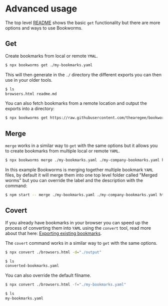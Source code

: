 # Advanced usage

The top level [README](../README.md) shows the basic `get` functionality but there are more options and ways to use Bookworms.

## Get

Create bookmarks from local or remote `YMAL`.

```BASH
$ npx bookworms get ./my-bookmarks.yaml
```

This will then generate in the `./` directory the different exports you can then use in your older tools.

```BASH
$ ls
browsers.html readme.md
```

You can also fetch bookmarks from a remote location and output the exports into a directory:

```BASH
$ npx bookworms get https://raw.githubusercontent.com/thearegee/bookworms/main/demo/config/bookmarks.yaml -d="./output"
```

## Merge

`merge` works in a similar way to `get` with the same options but it allows you to create bookmarks from multiple local or remote `YAML`.

```BASH
$ npx bookworms merge ./my-bookmarks.yaml ./my-company-bookmarks.yaml https://raw.githubusercontent.com/thearegee/bookworms/main/demo/config/bookmarks.yaml
```

In this example Bookworms is merging together multiple bookmark `YAML` files, by default it will merge them into one top level folder called "Merged worms" but you can override the label and the description with the command:

```BASH
$ npm start -- merge ./my-bookmarks.yaml ./my-company-bookmarks.yaml https://raw.githubusercontent.com/thearegee/bookworms/main/demo/config/bookmarks.yaml -l="My bookmarks" -t="Bookmarks my personal bookmarks, my bookmarks from work and remote bookmarks that interest me"
```

## Covert

If you already have bookmarks in your browser you can speed up the process of converting them into `YAML` using the `convert` tool, read more about that here:
[Exporting existing bookmarks](./docs/EXPORTING-EXISTING-BOOKMARKS.md).

The `covert` command works in a similar way to `get` with the same options.

```BASH
$ npx convert ./browsers.html -d="./output"
```

```BASH
$ ls
converted-bookmarks.yaml
```

You can also override the default filname.

```BASH
$ npx convert ./browsers.html -f="./my-bookmarks.yaml"
```

```BASH
$ ls
my-bookmarks.yaml
```
